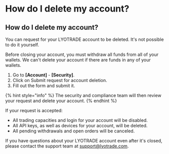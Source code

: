 # How do I delete my account?

## How do I delete my account?

You can request for your LYOTRADE account to be deleted. It's not possible to do it yourself.

Before closing your account, you must withdraw all funds from all of your wallets. We can't delete your account if there are funds in any of your wallets.

1. Go to **\[Account]** - **\[Security]**.
2. Click on Submit request for account deletion.
3. Fill out the form and submit it.&#x20;

{% hint style="info" %}
The security and compliance team will then review your request and delete your account.
{% endhint %}

If your request is accepted:

* All trading capacities and login for your account will be disabled.&#x20;
* All API keys, as well as devices for your account, will be deleted.&#x20;
* All pending withdrawals and open orders will be canceled.

If you have questions about your LYOTRADE account even after it's closed, please contact the support team at [support@lyotrade.com](mailto:support@lyotrade.com).&#x20;
